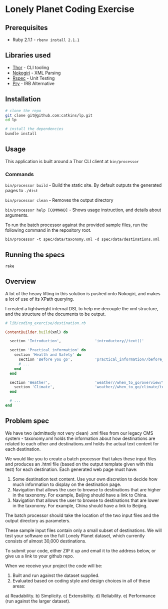 # Lonely Planet Coding Exercise

## Prerequisites

- Ruby 2.1.1 - `rbenv install 2.1.1`

## Libraries used

- [Thor](http://whatisthor.com/) - CLI tooling
- [Nokogiri](http://nokogiri.org/) - XML Parsing
- [Rspec](http://rspec.info/) - Unit Testing
- [Pry](http://pryrepl.org/) - IRB Alternative

## Installation

```bash
# clone the repo
git clone git@github.com:catkins/lp.git
cd lp

# install the dependencies
bundle install
```

## Usage

This application is built around a Thor CLI client at `bin/processor`

### Commands

`bin/processor build` - Build the static site. By default outputs the generated pages to `./dist`

`bin/processor clean` - Removes the output directory

`bin/processor help [COMMAND]` - Shows usage instruction, and details about arguments.

To run the batch processor against the provided sample files, run the following command in the repository root.

```
bin/processor -t spec/data/taxonomy.xml -d spec/data/destinations.xml
```

## Running the specs

```
rake
```

## Overview

A lot of the heavy lifting in this solution is pushed onto Nokogiri, and makes a lot of use of its XPath querying.


I created a lightweight internal DSL to help me decouple the xml structure, and the structure of the documents to be output.

```ruby
# lib/coding_exercise/destination.rb

ContentBuilder.build(xml) do

  section 'Introduction',               'introductory//text()'

  section 'Practical information' do
    section 'Health and Safety' do
      section 'Before you go',          'practical_information//before_you_go/text()'
      # ...
    end
  end

  section 'Weather',                    'weather//when_to_go/overview/text()' do
    section 'Climate',                  'weather//when_to_go/climate/text()'
  end

  # ...
end
```

## Problem spec

We have two (admittedly not very clean) .xml files from our legacy CMS system - taxonomy.xml holds the information about how destinations are related to each other and destinations.xml holds the actual text content for each destination.

We would like you to create a batch processor that takes these input files and produces an .html file (based on the output template given with this test) for each destination. Each generated web page must have:

1. Some destination text content. Use your own discretion to decide how much information to display on the destination page.
2. Navigation that allows the user to browse to destinations that are higher in the taxonomy. For example, Beijing should have a link to China.
3. Navigation that allows the user to browse to destinations that are lower in the taxonomy. For example, China should have a link to Beijing.

The batch processor should take the location of the two input files and the output directory as parameters.

These sample input files contain only a small subset of destinations.  We will test your software on the full Lonely Planet dataset, which currently consists of almost 30,000 destinations.

To submit your code, either ZIP it up and email it to the address below, or give us a link to your github repo.

When we receive your project the code will be:

1. Built and run against the dataset supplied.
2. Evaluated based on coding style and design choices in all of these areas:

  a) Readability.
  b) Simplicity.
  c) Extensibility.
  d) Reliability.
  e) Performance (run against the larger dataset).

